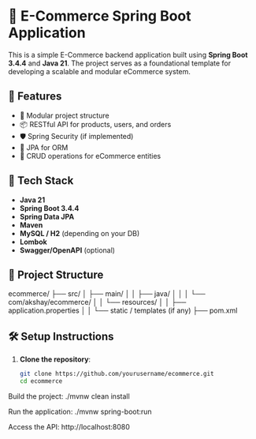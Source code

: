 # 🛒 E-Commerce Spring Boot Application

This is a simple E-Commerce backend application built using **Spring Boot 3.4.4** and **Java 21**. The project serves as a foundational template for developing a scalable and modular eCommerce system.

## 🚀 Features

- 🧩 Modular project structure
- 📦 RESTful API for products, users, and orders
- 🛡️ Spring Security (if implemented)
- 💾 JPA for ORM
- 🔄 CRUD operations for eCommerce entities

## 🧱 Tech Stack

- **Java 21**
- **Spring Boot 3.4.4**
- **Spring Data JPA**
- **Maven**
- **MySQL / H2** (depending on your DB)
- **Lombok**
- **Swagger/OpenAPI** (optional)

## 📁 Project Structure

ecommerce/ ├── src/ │ ├── main/ │ │ ├── java/ │ │ │ └── com/akshay/ecommerce/ │ │ └── resources/ │ │ ├── application.properties │ │ └── static / templates (if any) ├── pom.xml


## 🛠️ Setup Instructions

1. **Clone the repository**:
   ```bash
   git clone https://github.com/yourusername/ecommerce.git
   cd ecommerce
Build the project:
./mvnw clean install

Run the application:
./mvnw spring-boot:run

Access the API:
http://localhost:8080
